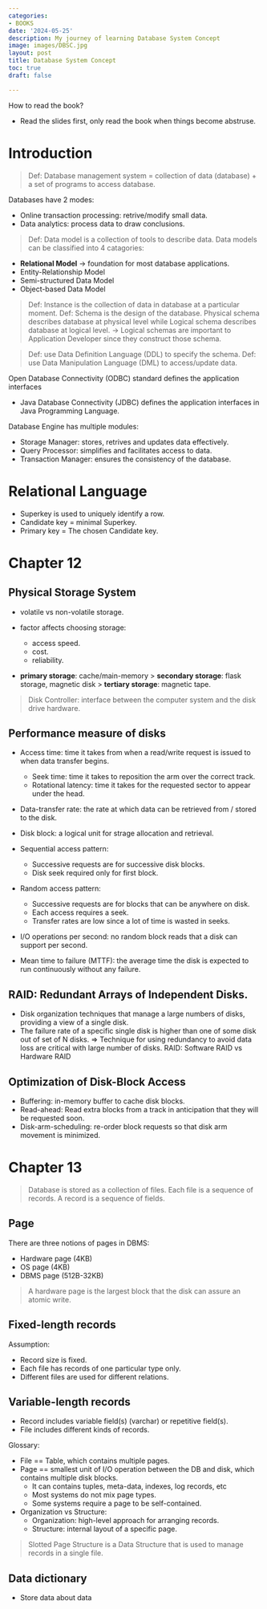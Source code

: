 ```yaml
---
categories:
- BOOKS
date: '2024-05-25'
description: My journey of learning Database System Concept
image: images/DBSC.jpg
layout: post
title: Database System Concept
toc: true
draft: false

---
```


How to read the book?
- Read the slides first, only read the book when things become abstruse.

# Introduction
> Def: Database management system = collection of data (database) + a set of programs to access database.

Databases have 2 modes:
- Online transaction processing: retrive/modify small data.
- Data analytics: process data to draw conclusions.

> Def: Data model is a collection of tools to describe data.
Data models can be classified into 4 catagories:
- <b>Relational Model</b> -> foundation for most database applications.
- Entity-Relationship Model
- Semi-structured Data Model
- Object-based Data Model

> Def: Instance is the collection of data in database at a particular moment.
> Def: Schema is the design of the database. Physical schema describes database at physical level while Logical schema describes database at logical level. -> Logical schemas are important to Application Developer since they construct those schema.

> Def: use Data Definition Language (DDL) to specify the schema. 
> Def: use Data Manipulation Language (DML) to access/update data.

Open Database Connectivity (ODBC) standard defines the application interfaces 
- Java Database Connectivity (JDBC) defines the application interfaces in Java Programming Language.

Database Engine has multiple modules:
- Storage Manager: stores, retrives and updates data effectively.
- Query Processor: simplifies and facilitates access to data.
- Transaction Manager: ensures the consistency of the database.

# Relational Language
- Superkey is used to uniquely identify a row.
- Candidate key = minimal Superkey.
- Primary key = The chosen Candidate key.

# Chapter 12
## Physical Storage System
- volatile vs non-volatile storage.
- factor affects choosing storage:
    - access speed.
    - cost.
    - reliability.

- <b>primary storage</b>: cache/main-memory > <b>secondary storage</b>: flask storage, magnetic disk > <b>tertiary storage</b>: magnetic tape.

> Disk Controller: interface between the computer system and the disk drive hardware.

## Performance measure of disks
- Access time: time it takes from when a read/write request is issued to when data transfer begins.
    - Seek time: time it takes to reposition the arm over the correct track.
    - Rotational latency: time it takes for the requested sector to appear under the head.

- Data-transfer rate: the rate at which data can be retrieved from / stored to the disk.
- Disk block: a logical unit for strage allocation and retrieval.
- Sequential access pattern: 
    - Successive requests are for successive disk blocks.
    - Disk seek required only for first block.

- Random access pattern:
    - Successive requests are for blocks that can be anywhere on disk.
    - Each access requires a seek.
    - Transfer rates are low since a lot of time is wasted in seeks.
- I/O operations per second: no random block reads that a disk can support per second.
- Mean time to failure (MTTF): the average time the disk is expected to run continuously without any failure.

## RAID: Redundant Arrays of Independent Disks.
- Disk organization techniques that manage a large numbers of disks, providing a view of a single disk.
- The failure rate of a specific single disk is higher than one of some disk out of set of N disks.
=> Technique for using redundancy to avoid data loss are critical with large number of disks.
RAID: Software RAID vs Hardware RAID

## Optimization of Disk-Block Access
- Buffering: in-memory buffer to cache disk blocks.
- Read-ahead: Read extra blocks from a track in anticipation that they will be requested soon.
- Disk-arm-scheduling: re-order block requests so that disk arm movement is minimized.

# Chapter 13
> Database is stored as a collection of files. Each file is a sequence of records. A record is a sequence of fields.
> 
## Page
There are three notions of pages in DBMS:
- Hardware page (4KB)
- OS page (4KB)
- DBMS page (512B-32KB)
> A hardware page is the largest block that the disk can assure an atomic write.
 
## Fixed-length records
Assumption:
- Record size is fixed.
- Each file has records of one particular type only.
- Different files are used for different relations.

## Variable-length records
- Record includes variable field(s) (varchar) or repetitive field(s).
- File includes different kinds of records.

Glossary:
- File == Table, which contains multiple pages.
- Page == smallest unit of I/O operation between the DB and disk, which contains multiple disk blocks.
  - It can contains tuples, meta-data, indexes, log records, etc
  - Most systems do not mix page types.
  - Some systems require a page to be self-contained.
- Organization vs Structure: 
    - Organization: high-level approach for arranging records.
    - Structure: internal layout of a specific page.
> Slotted Page Structure is a Data Structure that is used to manage records in a single file.

## Data dictionary
- Store data about data







